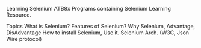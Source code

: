 Learning Selenium ATB8x
Programs containing Selenium Learning Resource.

Topics
What is Selenium?
Features of Selenium?
Why Selenium, Advantage, DisAdvantage
How to install Selenium, Use it.
Selenium Arch. (W3C, Json Wire protocol)